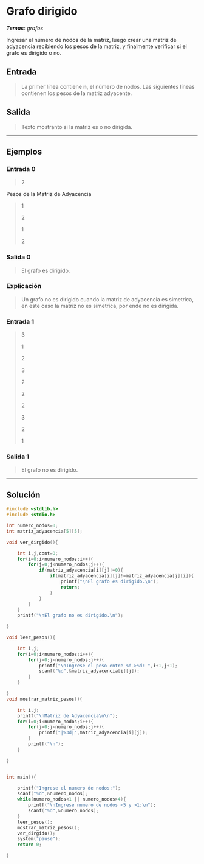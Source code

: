 # Grafo dirigido

_**Temas**_: _grafos_

Ingresar el número de nodos de la matriz, luego crear una matriz de adyacencia recibiendo los pesos de la matriz, y finalmente verificar si el grafo es dirigido o no.

## Entrada

> La primer línea contiene **n**, el número de nodos. Las siguientes líneas contienen los pesos de la matriz adyacente.

## Salida

> Texto mostranto si la matriz es o no dirigida.

---

## Ejemplos

### Entrada 0

> 2

Pesos de la Matriz de Adyacencia

> 1
>
> 2
>
> 1
>
> 2

### Salida 0

> El grafo es dirigido.

### Explicación

> Un grafo no es dirigido cuando la matriz de adyacencia es simetrica, en este caso la matriz no es simetrica, por ende no es dirigida.

### Entrada 1

> 3
>
> 1
>
> 2
>
> 3
>
> 2
>
> 2
>
> 2
>
> 3
>
> 2
>
> 1

### Salida 1

> El grafo no es dirigido.

---

## Solución

```C
#include <stdlib.h>
#include <stdio.h>

int numero_nodos=0;
int matriz_adyacencia[5][5];

void ver_dirgido(){

    int i,j,cont=0;
    for(i=0;i<numero_nodos;i++){
        for(j=0;j<numero_nodos;j++){
            if(matriz_adyacencia[i][j]!=0){
                if(matriz_adyacencia[i][j]!=matriz_adyacencia[j][i]){
                    printf("\nEl grafo es dirigido.\n");
                    return;
                }
            }
        }
    }
    printf("\nEl grafo no es dirigido.\n");

}

void leer_pesos(){

    int i,j;
    for(i=0;i<numero_nodos;i++){
        for(j=0;j<numero_nodos;j++){
            printf("\nIngrese el peso entre %d->%d: ",i+1,j+1);
            scanf("%d",&matriz_adyacencia[i][j]);
        }
    }

}
void mostrar_matriz_pesos(){

    int i,j;
    printf("\nMatriz de Adyacencia\n\n");
    for(i=0;i<numero_nodos;i++){
        for(j=0;j<numero_nodos;j++){
            printf("|%3d|",matriz_adyacencia[i][j]);
        }
        printf("\n");
    }

}


int main(){

    printf("Ingrese el numero de nodos:");
    scanf("%d",&numero_nodos);
    while(numero_nodos<1 || numero_nodos>4){
        printf("\nIngrese numero de nodos <5 y >1:\n");
        scanf("%d",&numero_nodos);
    }
    leer_pesos();
    mostrar_matriz_pesos();
    ver_dirgido();
    system("pause");
    return 0;

}

```
